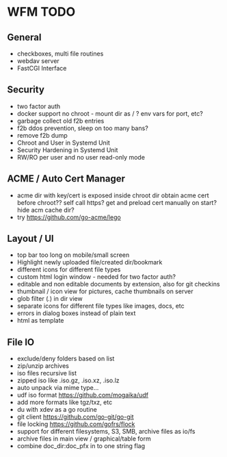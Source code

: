 # WFM TODO

## General
* checkboxes, multi file routines
* webdav server
* FastCGI Interface

## Security
* two factor auth
* docker support
  no chroot - mount dir as / ?
  env vars for port, etc?
* garbage collect old f2b entries
* f2b ddos prevention, sleep on too many bans?
* remove f2b dump
* Chroot and User in Systemd Unit
* Security Hardening in Systemd Unit
* RW/RO per user and no user read-only mode

## ACME / Auto Cert Manager
* acme dir with key/cert is exposed inside chroot dir
  obtain acme cert before chroot?? self call https?
  get and preload cert manually on start?
  hide acm cache dir?
* try https://github.com/go-acme/lego


## Layout / UI
* top bar too long on mobile/small screen
* Highlight newly uploaded file/created dir/bookmark
* different icons for different file types
* custom html login window - needed for two factor auth?
* editable and non editable documents by extension, also for git checkins
* thumbnail / icon view for pictures, cache thumbnails on server
* glob filter (*.*) in dir view
* separate icons for different file types like images, docs, etc
* errors in dialog boxes instead of plain text
* html as template

## File IO
* exclude/deny folders based on list
* zip/unzip archives
* iso files recursive list
* zipped iso like .iso.gz, .iso.xz, .iso.lz
* auto unpack via mime type...
* udf iso format https://github.com/mogaika/udf
* add more formats like tgz/txz, etc
* du with xdev as a go routine
* git client https://github.com/go-git/go-git
* file locking https://github.com/gofrs/flock
* support for different filesystems, S3, SMB, archive files as io/fs
* archive files in main view / graphical/table form
* combine doc_dir:doc_pfx in to one string flag
